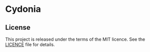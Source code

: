 # Cydonia

## License

This project is released under the terms of the MIT licence.
See the [LICENCE](./LICENCE) file for details.